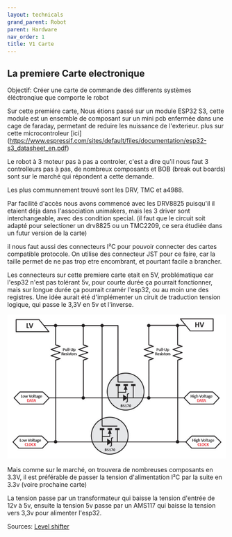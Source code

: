 ```yaml
---
layout: technicals
grand_parent: Robot
parent: Hardware
nav_order: 1
title: V1 Carte
---
```


## La premiere Carte electronique

Objectif: Créer une carte de commande des differents systèmes éléctronqiue que comporte le robot

<kicanvas-embed src="./V1_carte_files/MainBoardV1.kicad_sch" controls="basic"> </kicanvas-embed>

Sur cette premiére carte, Nous étions passé sur un module ESP32 S3, cette module est un ensemble de composant sur un mini pcb enfermée dans une cage de faraday, 
permetant de reduire les nuissance de l'exterieur. plus sur cette microcontroleur [ici] (https://www.espressif.com/sites/default/files/documentation/esp32-s3_datasheet_en.pdf)

Le robot à 3 moteur pas à pas a controler, c'est a dire qu'il nous faut 3 controlleurs pas à pas, de nombreux composants et BOB (break out boards) sont sur le marché qui répondent a cette demande.

Les plus communnement trouvé sont les DRV, TMC et a4988.

Par facilité d'accès nous avons commencé avec les DRV8825 puisqu'il il etaient déja dans l'association unimakers, mais les 3 driver sont interchangeable, avec 
des condition special. (il faut que le circuit soit adapté pour selectioner un drv8825 ou un TMC2209, ce sera étudiée dans un futur version de la carte)

il nous faut aussi des connecteurs I²C pour pouvoir connecter des cartes compatible protocole. On utilise des connecteur JST pour ce faire, car la taille permet 
de ne pas trop etre encombrant, et pourtant facile a brancher.

Les connecteurs sur cette premiere carte etait en 5V, problématique car l'esp32 n'est pas tolérant 5v, pour courte durée ça pourrait fonctionner, mais sur 
longue durée ça pourrait cramér l'esp32, ou au moin une des registres.
Une idée aurait été d'implémenter un ciruit de traduction tension logique, qui passe le 3,3V en 5v et l'inverse.

![Illustration D'un level shifter](./V1_carte_files/logic-level-shifting-basics.jpg)

Mais comme sur le marché, on trouvera de nombreuses composants en 3.3V, il est préférable de passer la tension d'alimentation I²C par la suite en 3.3v (voire prochaine carte)

La tension passe par un transformateur qui baisse la tension d'entrée de 12v à 5v, ensuite la tension 5v passe par un AMS117 qui baisse la tension vers 3,3v 
pour alimenter l'esp32.


Sources:
[Level shifter](https://www.digikey.com/en/blog/logic-level-shifting-basics)
